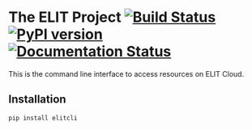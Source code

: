 # The ELIT Project [![Build Status](https://travis-ci.org/elitcloud/elitcli.svg?branch=master)](https://travis-ci.org/elitcloud/elitcli) [![PyPI version](https://badge.fury.io/py/elitcli.svg)](https://badge.fury.io/py/elitcli) [![Documentation Status](https://readthedocs.org/projects/elitcli/badge/?version=latest)](http://elitcli.readthedocs.io/en/latest/?badge=latest)

This is the command line interface to access resources on ELIT Cloud. 

## Installation 

```bash
pip install elitcli
```
